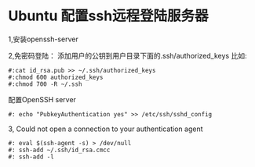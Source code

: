# Ubuntu 配置ssh远程登陆服务器
1,安装openssh-server

2,免密码登陆：
添加用户的公钥到用户目录下面的.ssh/authorized_keys
比如:
```shell
#:cat id_rsa.pub >> ~/.ssh/authorized_keys
#:chmod 600 authorized_keys
#:chmod 700 -R ~/.ssh
```
配置OpenSSH server
```shell
#: echo "PubkeyAuthentication yes" >> /etc/ssh/sshd_config 
```

3, Could not open a connection to your authentication agent
```shell
#: eval $(ssh-agent -s) > /dev/null
#: ssh-add ~/.ssh/id_rsa.cmcc
#: ssh-add -l
```
